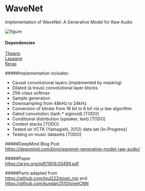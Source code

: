 # WaveNet
Implementation of WaveNet: A Generative Model for Raw Audio  

![figure](https://storage.googleapis.com/deepmind-live-cms.google.com.a.appspot.com/documents/BlogPost-Fig2-Anim-160908-r01.gif)

#### Dependencies
[Theano](https://github.com/Theano/Theano)  
[Lasagne](https://github.com/Lasagne/Lasagne)  
[Keras](https://github.com/fchollet/keras)  

#####Implementation includes:  
- Causal convolutional layers (implemented by masking)
- Dilated (à trous) convolutional layer blocks
- 256-class softmax 
- Sample generation
- Downsampling from 48kHz to 24kHz
- Conversion of bitrate from 16 bit to 8 bit via μ-law algorithm
- Gated convolution (tanh * sigmoid) [TODO]
- Conditional distribution (speaker, text) [TODO]
- Context stacks [TODO]
- Tested on VCTK (Yamagishi, 2012) data set [In-Progress]
- Testing on music datasets [TODO]

#####DeepMind Blog Post  
https://deepmind.com/blog/wavenet-generative-model-raw-audio/

#####Paper  
https://arxiv.org/pdf/1609.03499.pdf

#####Parts adapted from   
https://github.com/igul222/pixel_rnn and  
https://github.com/kundan2510/pixelCNN
